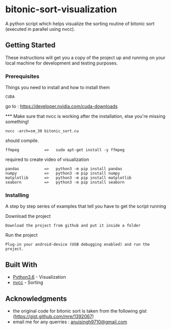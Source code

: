 # bitonic-sort-visualization
A python script which helps visualize the sorting routine of bitonic sort (executed in parallel using nvcc).


## Getting Started

These instructions will get you a copy of the project up and running on your local machine for development and testing purposes.

### Prerequisites

Things you need to install and how to install them

```
CUDA
```
go to : https://developer.nvidia.com/cuda-downloads

  *** Make sure that nvcc is working after the installation, else you're missing something!
  ```
  nvcc -arch=sm_30 bitonic_sort.cu 
  ```
  should compile.
  
```
ffmpeg           =>   sudo apt-get install -y ffmpeg
```
required to create video of visualization


```
pandas           =>   python3 -m pip install pandas
numpy            =>   python3 -m pip install numpy
matplotlib       =>   python3 -m pip install matplotlib
seaborn          =>   python3 -m pip install seaborn
```

### Installing

A step by step series of examples that tell you have to get the script running

Download the project

```
Download the project from github and put it inside a folder
```

Run the project

```
Plug-in your android-device (USB debugging enabled) and run the project.
```

## Built With

* [Python3.6](https://www.python.org/downloads/release/python-360/) - Visualization
* [nvcc](http://docs.nvidia.com/cuda/cuda-compiler-driver-nvcc/index.html) - Sorting

## Acknowledgments

* the original code for bitonic sort is taken from the following gist (https://gist.github.com/mre/1392067)
* email me for any querries : anujsingh9710@gmail.com
